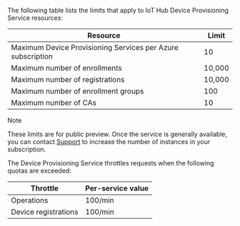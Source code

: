 The following table lists the limits that apply to IoT Hub Device Provisioning Service resources:

| Resource | Limit |
| --- | --- |
| Maximum Device Provisioning Services per Azure subscription | 10 |
| Maximum number of enrollments | 10,000 |
| Maximum number of registrations | 10,000 |
| Maximum number of enrollment groups | 100 |
| Maximum number of CAs | 10 |

> [!NOTE]
> These limits are for public preview. Once the service is generally available, you can contact [Support](https://portal.azure.cn/?#blade/Microsoft_Azure_Support/HelpAndSupportBlade) to increase the number of instances in your subscription.

The Device Provisioning Service throttles requests when the following quotas are exceeded:

| Throttle | Per-service value |
| --- | --- |
| Operations | 100/min |
| Device registrations | 100/min |
